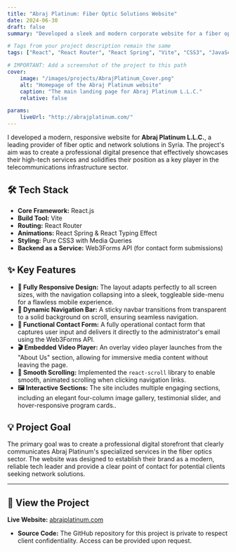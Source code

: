 ```yaml
---
title: "Abraj Platinum: Fiber Optic Solutions Website"
date: 2024-06-30
draft: false
summary: "Developed a sleek and modern corporate website for a fiber optics and network solutions provider, designed to highlight their technical expertise and elevate their digital presence."

# Tags from your project description remain the same
tags: ["React", "React Router", "React Spring", "Vite", "CSS3", "JavaScript", "Web3Forms"]

# IMPORTANT: Add a screenshot of the project to this path
cover:
    image: "/images/projects/AbrajPlatinum_Cover.png"
    alt: "Homepage of the Abraj Platinum website"
    caption: "The main landing page for Abraj Platinum L.L.C."
    relative: false

params:
    liveUrl: "http://abrajplatinum.com/"
---
```


I developed a modern, responsive website for **Abraj Platinum L.L.C.**, a leading provider of fiber optic and network solutions in Syria. The project's aim was to create a professional digital presence that effectively showcases their high-tech services and solidifies their position as a key player in the telecommunications infrastructure sector.

## 🛠️ Tech Stack

* **Core Framework:** React.js
* **Build Tool:** Vite
* **Routing:** React Router
* **Animations:** React Spring & React Typing Effect
* **Styling:** Pure CSS3 with Media Queries
* **Backend as a Service:** Web3Forms API (for contact form submissions)

## ✨ Key Features

* **📱 Fully Responsive Design:** The layout adapts perfectly to all screen sizes, with the navigation collapsing into a sleek, toggleable side-menu for a flawless mobile experience.
* **🎨 Dynamic Navigation Bar:** A sticky navbar transitions from transparent to a solid background on scroll, ensuring seamless navigation.
* **💼 Functional Contact Form:** A fully operational contact form that captures user input and delivers it directly to the administrator's email using the Web3Forms API.
* **🎬 Embedded Video Player:** An overlay video player launches from the "About Us" section, allowing for immersive media content without leaving the page.
* **💨 Smooth Scrolling:** Implemented the `react-scroll` library to enable smooth, animated scrolling when clicking navigation links.
* **🖼️ Interactive Sections:** The site includes multiple engaging sections, including an elegant four-column image gallery, testimonial slider, and hover-responsive program cards..

## 💡 Project Goal

The primary goal was to create a professional digital storefront that clearly communicates Abraj Platinum's specialized services in the fiber optics sector. The website was designed to establish their brand as a modern, reliable tech leader and provide a clear point of contact for potential clients seeking network solutions.

---

## 🚀 View the Project

**Live Website:** [abrajplatinum.com](http://abrajplatinum.com/)
* **Source Code:** The GitHub repository for this project is private to respect client confidentiality. Access can be provided upon request.
